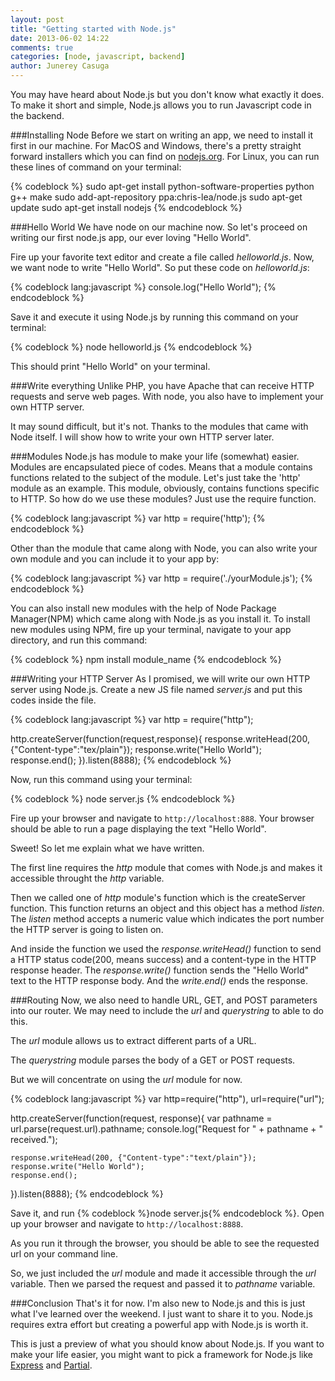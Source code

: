 ```yaml
---
layout: post
title: "Getting started with Node.js"
date: 2013-06-02 14:22
comments: true
categories: [node, javascript, backend]
author: Junerey Casuga
---
```

You may have heard about Node.js but you don't know what exactly it does. To make it short and simple, Node.js allows you to run Javascript code in the backend. 

<!--more-->

###Installing Node
Before we start on writing an app, we need to install it first in our machine. For MacOS and Windows, there's a pretty straight forward installers which you can find on [nodejs.org](http://nodejs.org). For Linux, you can run these lines of command on your terminal:

{% codeblock %}
sudo apt-get install python-software-properties python g++ make
sudo add-apt-repository ppa:chris-lea/node.js
sudo apt-get update
sudo apt-get install nodejs
{% endcodeblock %}

###Hello World
We have node on our machine now. So let's proceed on writing our first node.js app, our ever loving "Hello World".

Fire up your favorite text editor and create a file called <i>helloworld.js</i>. Now, we want node to write "Hello World". So put these code on <i>helloworld.js</i>:

{% codeblock lang:javascript %}
console.log("Hello World");
{% endcodeblock %}

Save it and execute it using Node.js by running this command on your terminal:

{% codeblock %}
node helloworld.js
{% endcodeblock %}

This should print "Hello World" on your terminal.

###Write everything
Unlike PHP, you have Apache that can receive HTTP requests and serve web pages. With node, you also have to implement your own HTTP server.

It may sound difficult, but it's not. Thanks to the modules that came with Node itself. I will show how to write your own HTTP server later.

###Modules
Node.js has module to make your life (somewhat) easier. Modules are encapsulated piece of codes. Means that a module contains functions related to the subject of the module. Let's just take the 'http' module as an example. This module, obviously, contains functions specific to HTTP. So how do we use these modules? Just use the require function.

{% codeblock lang:javascript %}
var http = require('http');
{% endcodeblock  %}

Other than the module that came along with Node, you can also write your own module and you can include it to your app by:

{% codeblock lang:javascript %}
var http = require('./yourModule.js');
{% endcodeblock %}

You can also install new modules with the help of Node Package Manager(NPM) which came along with Node.js as you install it. To install new modules using NPM, fire up your terminal, navigate to your app directory, and run this command:

{% codeblock %}
npm install module_name
{% endcodeblock %}

###Writing your HTTP Server
As I promised, we will write our own HTTP server using Node.js. Create a new JS file named <i>server.js</i> and put this codes inside the file.

{% codeblock lang:javascript %}
var http = require("http");

http.createServer(function(request,response){
	response.writeHead(200, {"Content-type":"tex/plain"});
	response.write("Hello World");
	response.end();
}).listen(8888);
{% endcodeblock %}

Now, run this command using your terminal:

{% codeblock %}
node server.js
{% endcodeblock %}

Fire up your browser and navigate to `http://localhost:888`. Your browser should be able to run a page displaying the text "Hello World".

Sweet! So let me explain what we have written.

The first line requires the <i>http</i> module that comes with Node.js and makes it accessible throught the <i>http</i> variable.

Then we called one of <i>http</i> module's function which is the createServer function. This function returns an object and this object has a method <i>listen</i>. The <i>listen</i> method accepts a numeric value which indicates the port number the HTTP server is going to listen on.

And inside the function we used the <i>response.writeHead()</i> function to send a HTTP status code(200, means success) and a content-type in the  HTTP response header. The <i>response.write()</i> function sends the "Hello World" text to the HTTP response body. And the <i>write.end()</i> ends the response. 

###Routing
Now, we also need to handle URL, GET, and POST parameters into our router. We may need to include the <i>url</i> and <i>querystring</i> to able to do this. 

The <i>url</i> module allows us to extract different parts of a URL.

The <i>querystring</i> module parses the body of a GET or POST requests.

But we will concentrate on using the <i>url</i> module for now.

{% codeblock lang:javascript %}
var http=require("http"),
	url=require("url");

http.createServer(function(request, response){
	var pathname = url.parse(request.url).pathname;
	console.log("Request for " + pathname + " received.");

	response.writeHead(200, {"Content-type":"text/plain"});
	response.write("Hello World");
	response.end();
}).listen(8888);
{% endcodeblock %}

Save it, and run {% codeblock %}node server.js{% endcodeblock %}. Open up your browser and navigate to `http://localhost:8888`.

As you run it through the browser, you should be able to see the requested url on your command line.

So, we just included the <i>url</i> module and made it accessible through the <i>url</i> variable. Then we parsed the request and passed it to <i>pathname</i> variable. 

###Conclusion
That's it for now. I'm also new to Node.js and this is just what I've learned over the weekend. I just want to share it to you. Node.js requires extra effort but creating a powerful app with Node.js is worth it.

This is just a preview of what you should know about Node.js. If you want to make your life easier, you might want to pick a framework for Node.js like [Express](http://expressjs.com/) and [Partial](http://www.partialjs.com/).
